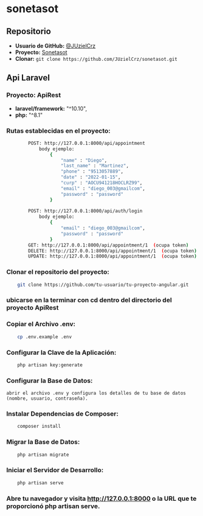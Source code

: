 # sonetasot

## Repositorio

- **Usuario de GitHub:** [@JUzielCrz](https://github.com/JUzielCrz)
- **Proyecto:** [Sonetasot](https://github.com/JUzielCrz/sonetasot)
- **Clonar:** `git clone https://github.com/JUzielCrz/sonetasot.git`


## Api Laravel 

### Proyecto: ApiRest

- **laravel/framework:** "^10.10",
- **php:**  "^8.1"

### Rutas establecidas en el proyecto:
```bash
        POST: http://127.0.0.1:8000/api/appointment
            body ejemplo:
                {
                    "name" : "Diego",
                    "last_name" : "Martinez",
                    "phone" : "9513057889",
                    "date" : "2022-01-15",
                    "curp" : "AOCU941218HOCLRZ99",
                    "email" : "diego_003@gmailcom",
                    "password" : "password"
                }
        
        POST: http://127.0.0.1:8000/api/auth/login
            body ejemplo:
                {
                    "email" : "diego_003@gmailcom",
                    "password" : "password"
                }
        GET: http://127.0.0.1:8000/api/appointment/1  (ocupa token)
        DELETE: http://127.0.0.1:8000/api/appointment/1  (ocupa token)
        UPDATE: http://127.0.0.1:8000/api/appointment/1  (ocupa token)
```

### Clonar el repositorio del proyecto:
```bash
    git clone https://github.com/tu-usuario/tu-proyecto-angular.git
```
### ubicarse en la terminar con cd dentro del directorio del proyecto ApiRest

### Copiar el Archivo .env:
```bash
    cp .env.example .env
```
### Configurar la Clave de la Aplicación:
```bash
    php artisan key:generate
```
### Configurar la Base de Datos:

    abrir el archivo .env y configura los detalles de tu base de datos (nombre, usuario, contraseña).

### Instalar Dependencias de Composer:
```bash
    composer install
```
### Migrar la Base de Datos:
```bash
    php artisan migrate
```
### Iniciar el Servidor de Desarrollo:
```bash
    php artisan serve
```

### Abre tu navegador y visita http://127.0.0.1:8000 o la URL que te proporcionó php artisan serve.